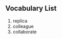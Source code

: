## Vocabulary List

1. replica<VocabularyAudio vocabulary="replica" />
2. colleague<VocabularyAudio vocabulary="colleague" />
3. collaborate<VocabularyAudio vocabulary="collaborate" />
